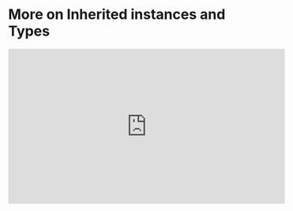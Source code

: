﻿# More on Inherited instances and Types


<iframe width="560" height="315" src="https://www.youtube.com/embed/mXZgzVCkzIA" frameborder="0" allowfullscreen></iframe>
